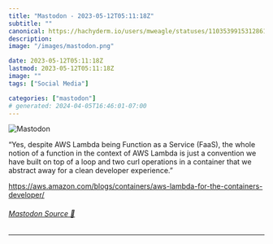 ```yaml
---
title: "Mastodon - 2023-05-12T05:11:18Z"
subtitle: ""
canonical: https://hachyderm.io/users/mweagle/statuses/110353991531286136
description:
image: "/images/mastodon.png"

date: 2023-05-12T05:11:18Z
lastmod: 2023-05-12T05:11:18Z
image: ""
tags: ["Social Media"]

categories: ["mastodon"]
# generated: 2024-04-05T16:46:01-07:00
---
```

![Mastodon](/images/mastodon.png)

<p>“Yes, despite AWS Lambda being Function as a Service (FaaS), the whole notion of a function in the context of AWS Lambda is just a convention we have built on top of a loop and two curl operations in a container that we abstract away for a clean developer experience.”</p><p><a href="https://aws.amazon.com/blogs/containers/aws-lambda-for-the-containers-developer/" target="_blank" rel="nofollow noopener noreferrer" translate="no"><span class="invisible">https://</span><span class="ellipsis">aws.amazon.com/blogs/container</span><span class="invisible">s/aws-lambda-for-the-containers-developer/</span></a></p>


###### [Mastodon Source 🐘](https://hachyderm.io/@mweagle/110353991531286136)

___
